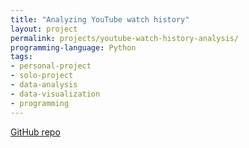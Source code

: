 ```yaml
---
title: "Analyzing YouTube watch history"
layout: project
permalink: projects/youtube-watch-history-analysis/
programming-language: Python
tags: 
- personal-project
- solo-project
- data-analysis
- data-visualization
- programming
---
```


[GitHub repo](https://github.com/duster3000/youtube_history_analysis_python)